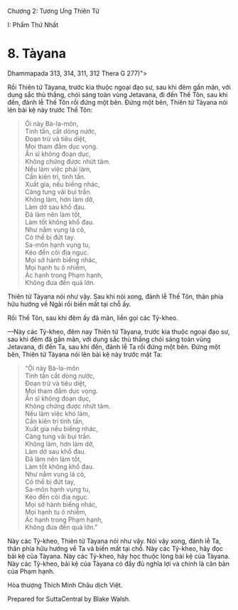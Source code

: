  

Chương 2: Tương Ưng Thiên Tử

I: Phẩm Thứ Nhất

# 8\. Tàyana

Dhammapada 313, 314, 311, 312 Thera G 277)">

Rồi Thiên tử Tàyana, trước kia thuộc ngoại đạo sư, sau khi đêm gần mãn, với dung sắc thù thắng, chói sáng toàn vùng Jetavana, đi đến Thế Tôn, sau khi đến, đảnh lễ Thế Tôn rồi đứng một bên. Ðứng một bên, Thiên tử Tàyana nói lên bài kệ này trước Thế Tôn:

> Ôi này Bà-la-môn,  
> Tinh tấn, cắt dòng nước,  
> Ðoạn trừ và tiêu diệt,  
> Mọi tham đắm dục vọng.  
> Ẩn sĩ không đoạn dục,  
> Không chứng được nhứt tâm.  
> Nếu làm việc phải làm,  
> Cần kiên trì, tinh tấn.  
> Xuất gia, nếu biếng nhác,  
> Càng tung vãi bụi trần.  
> Không làm, hơn làm dở,  
> Làm dở sau khổ đau.  
> Ðã làm nên làm tốt,  
> Làm tốt không khổ đau.  
> Như nắm vụng lá cỏ,  
> Có thể bị đứt tay.  
> Sa-môn hạnh vụng tu,  
> Kéo đến cõi địa ngục.  
> Mọi sở hành biếng nhác,  
> Mọi hạnh tu ô nhiễm,  
> Ác hạnh trong Phạm hạnh,  
> Không đưa đến quả lớn.

Thiên tử Tàyana nói như vậy. Sau khi nói xong, đảnh lễ Thế Tôn, thân phía hữu hướng về Ngài rồi biến mất tại chỗ ấy.

Rồi Thế Tôn, sau khi đêm ấy đã mãn, liền gọi các Tỷ-kheo.

—Này các Tỷ-kheo, đêm nay Thiên tử Tàyana, trước kia thuộc ngoại đạo sư, sau khi đêm đã gần mãn, với dung sắc thù thắng chói sáng toàn vùng Jetavana, đi đến Ta, sau khi đến, đảnh lễ Ta rồi đứng một bên. Ðứng một bên, Thiên tử Tàyana nói lên bài kệ này trước mặt Ta:

> “Ôi này Bà-la-môn  
> Tinh tấn cắt dòng nước,  
> Ðoạn trừ và tiêu diệt,  
> Mọi tham đắm dục vọng.  
> Ẩn sĩ không đoạn dục,  
> Không chứng được nhứt tâm.  
> Nếu làm việc khó làm,  
> Cần kiên trì tinh tấn,  
> Xuất gia nếu biếng nhác,  
> Càng tung vãi bụi trần.  
> Không làm, hơn làm dở,  
> Làm dở sau khổ đau.  
> Ðã làm nên làm tốt,  
> Làm tốt không khổ đau.  
> Như nắm vụng lá cỏ,  
> Có thể bị đứt tay,  
> Sa-môn hạnh vụng tu,  
> Kéo đến cõi địa ngục.  
> Mọi sở hành biếng nhác,  
> Mọi hạnh tu ô nhiễm,  
> Ác hạnh trong Phạm hạnh,  
> Không đưa đến quả lớn.”

Này các Tỷ-kheo, Thiên tử Tàyana nói như vậy. Nói vậy xong, đảnh lễ Ta, thân phía hữu hướng về Ta và biến mất tại chỗ. Này các Tỷ-kheo, hãy đọc bài kệ của Tàyana. Này các Tỷ-kheo, hãy học thuộc lòng bài kệ của Tàyana. Này các Tỷ-kheo, bài kệ của Tàyana có đầy đủ nghĩa lợi và chính là căn bản của Phạm hạnh.

Hòa thượng Thích Minh Châu dịch Việt.

Prepared for SuttaCentral by Blake Walsh.